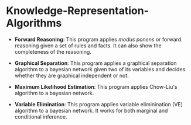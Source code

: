 # Knowledge-Representation-Algorithms


- **Forward Reasoning**: This program applies _modus ponens_ or forward reasoning given a set of rules and facts. It can also show the completeness of the reasoning.

- **Graphical Separation**: This program applies a graphical separation algorithm to a bayesian network given two of its variables and decides whether they are graphical independent or not.

- **Maximum Likelihood Estimation**: This program applies Chow-Liu's algorithm to a bayesian network.

- **Variable Elimination**: This program applies variable eliminination (VE) algorithm to a bayesian network. It works for both marginal and conditional inference.
